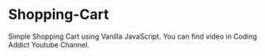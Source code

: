 # Shopping-Cart
Simple Shopping Cart using Vanilla JavaScript. You can find video in Coding Addict Youtube Channel.
